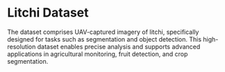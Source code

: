 # Litchi Dataset

The dataset comprises UAV-captured imagery of litchi, specifically designed for tasks such as segmentation and object detection. This high-resolution dataset enables precise analysis and supports advanced applications in agricultural monitoring, fruit detection, and crop segmentation.

